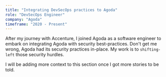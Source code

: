 ```yaml
---
title: "Integrating DevSecOps practices to Agoda"
role: "DevSecOps Engineer"
company: "Agoda"
timeframe: "2020 - Present"
---
```


After my journey with Accenture, I joined Agoda as a software engineer to embark on integrating Agoda with security best-practices.
Don't get me wrong, Agoda had its security practices in-place. My work is to `shifting-left` those security hurdles.

I will be adding more context to this section once I got more stories to be told.
